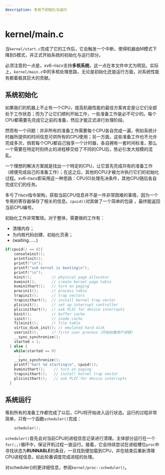 ```yaml
---
description: 多核下初始化与运行
---
```


# kernel/main.c

当`kernel/start.c`完成了它的工作后，它会触发一个中断，使得机器由M模式下降到S模式，并正式开始系统的初始化与运行部分。

必须注意的一点是，xv6-riscv支持**多核系统**，这一点在本文件中尤为明显。实际上，`kernel/main.c`中的多核处理思路，无论是初始化还是运行方面，对系统性能有都着极其巨大的贡献。

## 系统初始化

如果我们的机器上不止有一个CPU，提高机器性能的最佳方案肯定是让它们全部处于工作状态；而为了让它们顺利开始工作，一些准备工作是必不可少的。每个CPU都需要先完成它之前的准备，然后才能正式进行处理阶段。

然而有一个问题：并非所有的准备工作需要每个CPU各自完成一遍，例如系统计时器所提供的时间信息可供所有的CPU使用；另一方面，这些准备工作也不允许完成多次，倘若每个CPU都自己独享一个计时器，各自拥有一套时间标准，那么一个需要在特定时刻终止的进程移交给了不同的CPU后，势必引发大规模的混乱。

一个理想的解决方案就是找出一个特定的CPU，让它首先完成共有的准备工作（顺便完成自己的准备工作）；在这之后，其他的CPU才被允许执行它们的初始化过程。xv6-riscv即采用这一种思路：CPU\(0\)处理先决条件，其他CPU随后各自完成它们的任务。

多亏了riscv指令架构，获取当前CPU信息并不是一件非常困难的事情，因为一个专用的寄存器保存了相关的信息。`cpuid()`对其做了一个简单的包装 ，最终能返回当前CPU编号。

初始化工作非常繁琐。对于整体，需要做的工作有：

* 清理内存；
* 为内核代码创建、初始化页表；
* \(waiting......\)

```c
if(cpuid() == 0){
    consoleinit();
    printfinit();
    printf("\n");
    printf("xv6 kernel is booting\n");
    printf("\n");
    kinit();         // physical page allocator
    kvminit();       // create kernel page table
    kvminithart();   // turn on paging
    procinit();      // process table
    trapinit();      // trap vectors
    trapinithart();  // install kernel trap vector
    plicinit();      // set up interrupt controller
    plicinithart();  // ask PLIC for device interrupts
    binit();         // buffer cache
    iinit();         // inode cache
    fileinit();      // file table
    virtio_disk_init(); // emulated hard disk
    userinit();      // first user process（开始创建用户进程）
    __sync_synchronize();
    started = 1;
  } else {
    while(started == 0)
      ;
    __sync_synchronize();
    printf("hart %d starting\n", cpuid());
    kvminithart();    // turn on paging
    trapinithart();   // install kernel trap vector
    plicinithart();   // ask PLIC for device interrupts
  }
```

## 系统运行

等到所有的准备工作都完成了以后，CPU将开始进入运行状态。运行的过程非常简单，只有一个函数`scheduler()`完成：

```c
    scheduler();        
```

`scheduler()`首先会对当前CPU的进程信息记录进行清理。主体部分运行在一个`for(;;)`循环中，保证开机过程一直运行。接着，它会持续尝试在进程槽位`proc`中寻找状态为**RUNNABLE**的条目，一旦找到便加载到CPU，并在结束后重新清理CPU进程信息，如此轮番调度完成进程的处理。

对scheduler\(\)的更详细信息，参阅`kernel/proc::scheduler()`。


